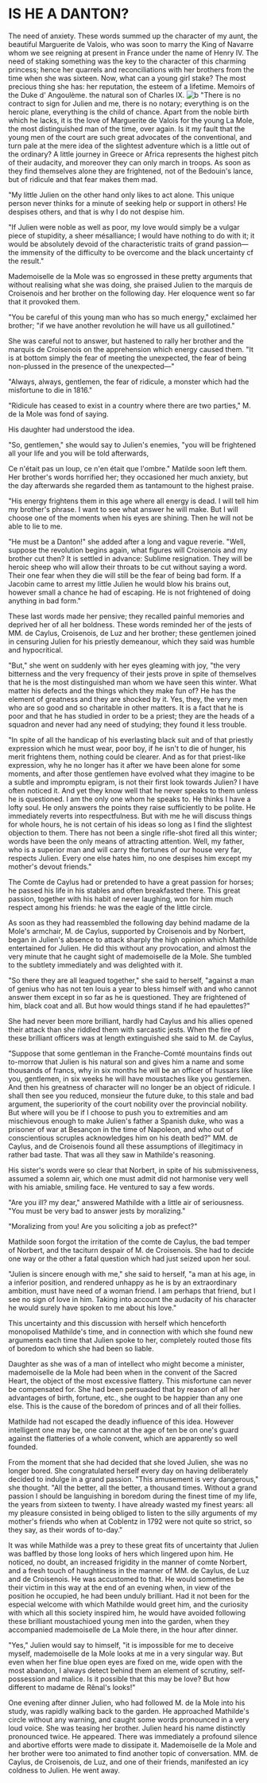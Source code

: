 # IS HE A DANTON?
The need of anxiety. These words summed up the character of my aunt, the beautiful Marguerite de Valois, who was soon to marry the King of Navarre whom we see reigning at present in France under the name of Henry IV. The need of staking something was the key to the character of this charming princess; hence her quarrels and reconciliations with her brothers from the time when she was sixteen. Now, what can a young girl stake? The most precious thing she has: her reputation, the esteem of a lifetime.
Memoirs of the Duke d' Angoulème.
the natural son of Charles IX.
![b](https://www.bcrnews.com/_internal/cimg!0/bqfia2cre72mbwyeszr6gi56pvj4mb7)
"There is no contract to sign for Julien and me, there is no notary; everything is on the heroic plane, everything is the child of chance. Apart from the noble birth which he lacks, it is the love of Marguerite de Valois for the young La Mole, the most distinguished man of the time, over again. Is it my fault that the young men of the court are such great advocates of the conventional, and turn pale at the mere idea of the slightest adventure which is a little out of the ordinary? A little journey in Greece or Africa represents the highest pitch of their audacity, and moreover they can only march in troops. As soon as they find themselves alone they are frightened, not of the Bedouin's lance, but of ridicule and that fear makes them mad.

"My little Julien on the other hand only likes to act alone. This unique person never thinks for a minute of seeking help or support in others! He despises others, and that is why I do not despise him.

"If Julien were noble as well as poor, my love would simply be a vulgar piece of stupidity, a sheer mésalliance; I would have nothing to do with it; it would be absolutely devoid of the characteristic traits of grand passion—the immensity of the difficulty to be overcome and the black uncertainty cf the result."

Mademoiselle de la Mole was so engrossed in these pretty arguments that without realising what she was doing, she praised Julien to the marquis de Croisenois and her brother on the following day. Her eloquence went so far that it provoked them.

"You be careful of this young man who has so much energy," exclaimed her brother; "if we have another revolution he will have us all guillotined."

She was careful not to answer, but hastened to rally her brother and the marquis de Croisenois on the apprehension which energy caused them. "It is at bottom simply the fear of meeting the unexpected, the fear of being non-plussed in the presence of the unexpected—"

"Always, always, gentlemen, the fear of ridicule, a monster which had the misfortune to die in 1816."

"Ridicule has ceased to exist in a country where there are two parties," M. de la Mole was fond of saying.

His daughter had understood the idea.

"So, gentlemen," she would say to Julien's enemies, "you will be frightened all your life and you will be told afterwards,

Ce n'était pas un loup, ce n'en était que l'ombre."
Matilde soon left them. Her brother's words horrified her; they occasioned her much anxiety, but the day afterwards she regarded them as tantamount to the highest praise.

"His energy frightens them in this age where all energy is dead. I will tell him my brother's phrase. I want to see what answer he will make. But I will choose one of the moments when his eyes are shining. Then he will not be able to lie to me.

"He must be a Danton!" she added after a long and vague reverie. "Well, suppose the revolution begins again, what figures will Croisenois and my brother cut then? It is settled in advance: Sublime resignation. They will be heroic sheep who will allow their throats to be cut without saying a word. Their one fear when they die will still be the fear of being bad form. If a Jacobin came to arrest my little Julien he would blow his brains out, however small a chance he had of escaping. He is not frightened of doing anything in bad form."

These last words made her pensive; they recalled painful memories and deprived her of all her boldness. These words reminded her of the jests of MM. de Caylus, Croisenois, de Luz and her brother; these gentlemen joined in censuring Julien for his priestly demeanour, which they said was humble and hypocritical.

"But," she went on suddenly with her eyes gleaming with joy, "the very bitterness and the very frequency of their jests prove in spite of themselves that he is the most distinguished man whom we have seen this winter. What matter his defects and the things which they make fun of? He has the element of greatness and they are shocked by it. Yes, they, the very men who are so good and so charitable in other matters. It is a fact that he is poor and that he has studied in order to be a priest; they are the heads of a squadron and never had any need of studying; they found it less trouble.

"In spite of all the handicap of his everlasting black suit and of that priestly expression which he must wear, poor boy, if he isn't to die of hunger, his merit frightens them, nothing could be clearer. And as for that priest-like expression, why he no longer has it after we have been alone for some moments, and after those gentlemen have evolved what they imagine to be a subtle and impromptu epigram, is not their first look towards Julien? I have often noticed it. And yet they know well that he never speaks to them unless he is questioned. I am the only one whom he speaks to. He thinks I have a lofty soul. He only answers the points they raise sufficiently to be polite. He immediately reverts into respectfulness. But with me he will discuss things for whole hours, he is not certain of his ideas so long as I find the slightest objection to them. There has not been a single rifle-shot fired all this winter; words have been the only means of attracting attention. Well, my father, who is a superior man and will carry the fortunes of our house very far, respects Julien. Every one else hates him, no one despises him except my mother's devout friends."

The Comte de Caylus had or pretended to have a great passion for horses; he passed his life in his stables and often breakfasted there. This great passion, together with his habit of never laughing, won for him much respect among his friends: he was the eagle of the little circle.

As soon as they had reassembled the following day behind madame de la Mole's armchair, M. de Caylus, supported by Croisenois and by Norbert, began in Julien's absence to attack sharply the high opinion which Mathilde entertained for Julien. He did this without any provocation, and almost the very minute that he caught sight of mademoiselle de la Mole. She tumbled to the subtlety immediately and was delighted with it.

"So there they are all leagued together," she said to herself, "against a man of genius who has not ten louis a year to bless himself with and who cannot answer them except in so far as he is questioned. They are frightened of him, black coat and all. But how would things stand if he had epaulettes?"

She had never been more brilliant, hardly had Caylus and his allies opened their attack than she riddled them with sarcastic jests. When the fire of these brilliant officers was at length extinguished she said to M. de Caylus,

"Suppose that some gentleman in the Franche-Comté mountains finds out to-morrow that Julien is his natural son and gives him a name and some thousands of francs, why in six months he will be an officer of hussars like you, gentlemen, in six weeks he will have moustaches like you gentlemen. And then his greatness of character will no longer be an object of ridicule. I shall then see you reduced, monsieur the future duke, to this stale and bad argument, the superiority of the court nobility over the provincial nobility. But where will you be if I choose to push you to extremities and am mischievous enough to make Julien's father a Spanish duke, who was a prisoner of war at Besançon in the time of Napoleon, and who out of conscientious scruples acknowledges him on his death bed?" MM. de Caylus, and de Croisenois found all these assumptions of illegitimacy in rather bad taste. That was all they saw in Mathilde's reasoning.

His sister's words were so clear that Norbert, in spite of his submissiveness, assumed a solemn air, which one must admit did not harmonise very well with his amiable, smiling face. He ventured to say a few words.

"Are you ill? my dear," answered Mathilde with a little air of seriousness. "You must be very bad to answer jests by moralizing."

"Moralizing from you! Are you soliciting a job as prefect?"

Mathilde soon forgot the irritation of the comte de Caylus, the bad temper of Norbert, and the taciturn despair of M. de Croisenois. She had to decide one way or the other a fatal question which had just seized upon her soul.

"Julien is sincere enough with me," she said to herself, "a man at his age, in a inferior position, and rendered unhappy as he is by an extraordinary ambition, must have need of a woman friend. I am perhaps that friend, but I see no sign of love in him. Taking into account the audacity of his character he would surely have spoken to me about his love."

This uncertainty and this discussion with herself which henceforth monopolised Mathilde's time, and in connection with which she found new arguments each time that Julien spoke to her, completely routed those fits of boredom to which she had been so liable.

Daughter as she was of a man of intellect who might become a minister, mademoiselle de la Mole had been when in the convent of the Sacred Heart, the object of the most excessive flattery. This misfortune can never be compensated for. She had been persuaded that by reason of all her advantages of birth, fortune, etc., she ought to be happier than any one else. This is the cause of the boredom of princes and of all their follies.

Mathilde had not escaped the deadly influence of this idea. However intelligent one may be, one cannot at the age of ten be on one's guard against the flatteries of a whole convent, which are apparently so well founded.

From the moment that she had decided that she loved Julien, she was no longer bored. She congratulated herself every day on having deliberately decided to indulge in a grand passion. "This amusement is very dangerous," she thought. "All the better, all the better, a thousand times. Without a grand passion I should be languishing in boredom during the finest time of my life, the years from sixteen to twenty. I have already wasted my finest years: all my pleasure consisted in being obliged to listen to the silly arguments of my mother's friends who when at Coblentz in 1792 were not quite so strict, so they say, as their words of to-day."

It was while Mathilde was a prey to these great fits of uncertainty that Julien was baffled by those long looks of hers which lingered upon him. He noticed, no doubt, an increased frigidity in the manner of comte Norbert, and a fresh touch of haughtiness in the manner of MM. de Caylus, de Luz and de Croisenois. He was accustomed to that. He would sometimes be their victim in this way at the end of an evening when, in view of the position he occupied, he had been unduly brilliant. Had it not been for the especial welcome with which Mathilde would greet him, and the curiosity with which all this society inspired him, he would have avoided following these brilliant moustachioed young men into the garden, when they accompanied mademoiselle de La Mole there, in the hour after dinner.

"Yes," Julien would say to himself, "it is impossible for me to deceive myself, mademoiselle de la Mole looks at me in a very singular way. But even when her fine blue open eyes are fixed on me, wide open with the most abandon, I always detect behind them an element of scrutiny, self-possession and malice. Is it possible that this may be love? But how different to madame de Rênal's looks!"

One evening after dinner Julien, who had followed M. de la Mole into his study, was rapidly walking back to the garden. He approached Mathilde's circle without any warning, and caught some words pronounced in a very loud voice. She was teasing her brother. Julien heard his name distinctly pronounced twice. He appeared. There was immediately a profound silence and abortive efforts were made to dissipate it. Mademoiselle de la Mole and her brother were too animated to find another topic of conversation. MM. de Caylus, de Croisenois, de Luz, and one of their friends, manifested an icy coldness to Julien. He went away.

